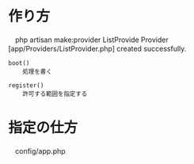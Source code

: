 # 作り方
　php artisan make:provider ListProvide
    Provider [app/Providers/ListProvider.php] created successfully.

    boot()
        処理を書く
    
    register()
        許可する範囲を指定する

# 指定の仕方
　config/app.php



